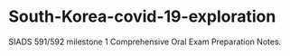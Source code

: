 # South-Korea-covid-19-exploration
SIADS 591/592 milestone 1 Comprehensive Oral Exam Preparation Notes.

